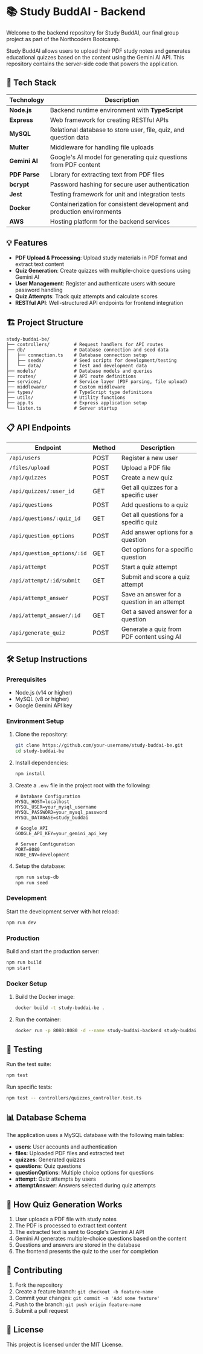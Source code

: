 # 📚 Study BuddAI - Backend

Welcome to the backend repository for Study BuddAI, our final group project as part of the Northcoders Bootcamp.

Study BuddAI allows users to upload their PDF study notes and generates educational quizzes based on the content using the Gemini AI API. This repository contains the server-side code that powers the application.

## 🚀 Tech Stack

| Technology     | Description                                                                 |
|----------------|-----------------------------------------------------------------------------|
| **Node.js**    | Backend runtime environment with **TypeScript**                             |
| **Express**    | Web framework for creating RESTful APIs                                     |
| **MySQL**      | Relational database to store user, file, quiz, and question data            |
| **Multer**     | Middleware for handling file uploads                                        |
| **Gemini AI**  | Google's AI model for generating quiz questions from PDF content            |
| **PDF Parse**  | Library for extracting text from PDF files                                  |
| **bcrypt**     | Password hashing for secure user authentication                             |
| **Jest**       | Testing framework for unit and integration tests                            |
| **Docker**     | Containerization for consistent development and production environments     |
| **AWS**        | Hosting platform for the backend services                                   |

## 💡 Features

- **PDF Upload & Processing**: Upload study materials in PDF format and extract text content
- **Quiz Generation**: Create quizzes with multiple-choice questions using Gemini AI
- **User Management**: Register and authenticate users with secure password handling
- **Quiz Attempts**: Track quiz attempts and calculate scores
- **RESTful API**: Well-structured API endpoints for frontend integration

## 🏗️ Project Structure

```
study-buddai-be/
├── controllers/         # Request handlers for API routes
├── db/                  # Database connection and seed data
│   ├── connection.ts    # Database connection setup
│   ├── seeds/           # Seed scripts for development/testing
│   └── data/            # Test and development data
├── models/              # Database models and queries
├── routes/              # API route definitions
├── services/            # Service layer (PDF parsing, file upload)
├── middleware/          # Custom middleware
├── types/               # TypeScript type definitions
├── utils/               # Utility functions
├── app.ts               # Express application setup
└── listen.ts            # Server startup
```

## 📋 API Endpoints

| Endpoint                       | Method | Description                                      |
|--------------------------------|--------|--------------------------------------------------|
| `/api/users`                   | POST   | Register a new user                              |
| `/files/upload`                | POST   | Upload a PDF file                                |
| `/api/quizzes`                 | POST   | Create a new quiz                                |
| `/api/quizzes/:user_id`        | GET    | Get all quizzes for a specific user              |
| `/api/questions`               | POST   | Add questions to a quiz                          |
| `/api/questions/:quiz_id`      | GET    | Get all questions for a specific quiz            |
| `/api/question_options`        | POST   | Add answer options for a question                |
| `/api/question_options/:id`    | GET    | Get options for a specific question              |
| `/api/attempt`                 | POST   | Start a quiz attempt                             |
| `/api/attempt/:id/submit`      | GET    | Submit and score a quiz attempt                  |
| `/api/attempt_answer`          | POST   | Save an answer for a question in an attempt      |
| `/api/attempt_answer/:id`      | GET    | Get a saved answer for a question                |
| `/api/generate_quiz`           | POST   | Generate a quiz from PDF content using AI        |

## 🛠️ Setup Instructions

### Prerequisites

- Node.js (v14 or higher)
- MySQL (v8 or higher)
- Google Gemini API key

### Environment Setup

1. Clone the repository:
   ```bash
   git clone https://github.com/your-username/study-buddai-be.git
   cd study-buddai-be
   ```

2. Install dependencies:
   ```bash
   npm install
   ```

3. Create a `.env` file in the project root with the following:
   ```
   # Database Configuration
   MYSQL_HOST=localhost
   MYSQL_USER=your_mysql_username
   MYSQL_PASSWORD=your_mysql_password
   MYSQL_DATABASE=study_buddai
   
   # Google API
   GOOGLE_API_KEY=your_gemini_api_key
   
   # Server Configuration
   PORT=8080
   NODE_ENV=development
   ```

4. Setup the database:
   ```bash
   npm run setup-db
   npm run seed
   ```

### Development

Start the development server with hot reload:
```bash
npm run dev
```

### Production

Build and start the production server:
```bash
npm run build
npm start
```

### Docker Setup

1. Build the Docker image:
   ```bash
   docker build -t study-buddai-be .
   ```

2. Run the container:
   ```bash
   docker run -p 8080:8080 -d --name study-buddai-backend study-buddai-be
   ```

## 🧪 Testing

Run the test suite:
```bash
npm test
```

Run specific tests:
```bash
npm test -- controllers/quizzes_controller.test.ts
```

## 📊 Database Schema

The application uses a MySQL database with the following main tables:

- **users**: User accounts and authentication
- **files**: Uploaded PDF files and extracted text
- **quizzes**: Generated quizzes
- **questions**: Quiz questions
- **questionOptions**: Multiple choice options for questions
- **attempt**: Quiz attempts by users
- **attemptAnswer**: Answers selected during quiz attempts

## 🔄 How Quiz Generation Works

1. User uploads a PDF file with study notes
2. The PDF is processed to extract text content
3. The extracted text is sent to Google's Gemini AI API
4. Gemini AI generates multiple-choice questions based on the content
5. Questions and answers are stored in the database
6. The frontend presents the quiz to the user for completion

## 🤝 Contributing

1. Fork the repository
2. Create a feature branch: `git checkout -b feature-name`
3. Commit your changes: `git commit -m 'Add some feature'`
4. Push to the branch: `git push origin feature-name`
5. Submit a pull request

## 📝 License

This project is licensed under the MIT License.